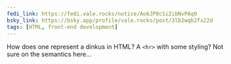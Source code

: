 ```yaml
---
fedi_link: https://fedi.vale.rocks/notice/Ao6JP0cSiZibNvPAqO
bsky_link: https://bsky.app/profile/vale.rocks/post/3lb2wqb2fx22d
tags: [HTML, front-end development]
---
```


How does one represent a dinkus in HTML? A `<hr>` with some styling? Not sure on the semantics here...
